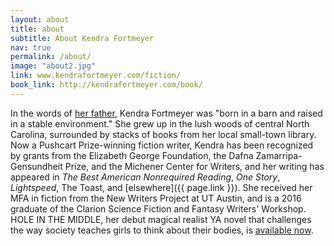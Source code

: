 ```yaml
---
layout: about
title: about
subtitle: About Kendra Fortmeyer
nav: true
permalink: /about/
image: "about2.jpg"
link: www.kendrafortmeyer.com/fiction/
book_link: http://kendrafortmeyer.com/book/
---
```


In the words of <a href="https://www.reverbnation.com/kurtfortmeyer">her father<a/>, Kendra Fortmeyer was "born in a barn and raised in a stable environment." She grew up in the lush woods of central North Carolina, surrounded by stacks of books from her local small-town library. Now a Pushcart Prize-winning fiction writer, Kendra has been recognized by grants from the Elizabeth George Foundation, the Dafna Zamarripa-Gensundheit Prize, and the Michener Center for Writers, and her writing has appeared in *The Best American Nonrequired Reading*, *One Story*, *Lightspeed*, The Toast, and [elsewhere]({{ page.link }}). She received her MFA in fiction from the New Writers Project at UT Austin, and is a 2016 graduate of the Clarion Science Fiction and Fantasy Writers' Workshop. HOLE IN THE MIDDLE, her debut magical realist YA novel that challenges the way society teaches girls to think about their bodies, is [available now]({{page.book_link}}).
